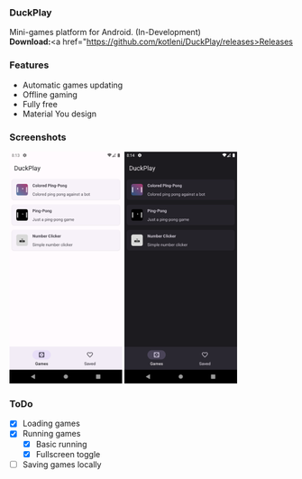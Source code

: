 ### DuckPlay
Mini-games platform for Android. (In-Development)
<br><b>Download:</b><a href="https://github.com/kotleni/DuckPlay/releases>Releases</a> 

### Features
* Automatic games updating
* Offline gaming
* Fully free
* Material You design

### Screenshots
<img src="https://github.com/kotleni/DuckPlay/blob/master/device1.png?raw=true" width=200/>&nbsp;<img src="https://github.com/kotleni/DuckPlay/blob/master/device2.png?raw=true" width=200/>

### ToDo
- [x] Loading games
- [x] Running games
    - [x] Basic running
    - [x] Fullscreen toggle
- [ ] Saving games locally
